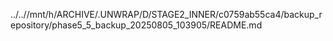 ../..//mnt/h/ARCHIVE/.UNWRAP/D/STAGE2_INNER/c0759ab55ca4/backup_repository/phase5_5_backup_20250805_103905/README.md